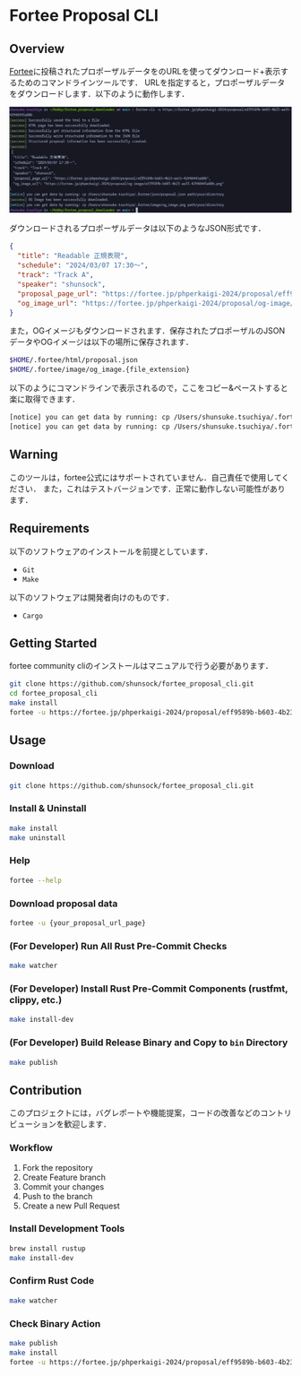 # Fortee Proposal CLI
## Overview
[Fortee](https://fortee.jp)に投稿されたプロポーザルデータをのURLを使ってダウンロード+表示するためのコマンドラインツールです．
URLを指定すると，プロポーザルデータをダウンロードします．以下のように動作します．

![command example](command_example.png)

ダウンロードされるプロポーザルデータは以下のようなJSON形式です．

```json
{
  "title": "Readable 正規表現",
  "schedule": "2024/03/07 17:30〜",
  "track": "Track A",
  "speaker": "shunsock",
  "proposal_page_url": "https://fortee.jp/phperkaigi-2024/proposal/eff9589b-b603-4b23-aa35-42948443a80b",
  "og_image_url": "https://fortee.jp/phperkaigi-2024/proposal/og-image/eff9589b-b603-4b23-aa35-42948443a80b.png"
}
```

また，OGイメージもダウンロードされます．保存されたプロポーザルのJSONデータやOGイメージは以下の場所に保存されます．
```bash
$HOME/.fortee/html/proposal.json
$HOME/.fortee/image/og_image.{file_extension}
```

以下のようにコマンドラインで表示されるので，ここをコピー&ペーストすると楽に取得できます．

```bash
[notice] you can get data by running: cp /Users/shunsuke.tsuchiya/.fortee/json/proposal.json path/your/directory
[notice] you can get data by running: cp /Users/shunsuke.tsuchiya/.fortee/image/og_image.png path/your/directory
```

## Warning
このツールは，fortee公式にはサポートされていません．自己責任で使用してください．
また，これはテストバージョンです．正常に動作しない可能性があります．

## Requirements
以下のソフトウェアのインストールを前提としています．
- `Git`
- `Make`

以下のソフトウェアは開発者向けのものです．
- `Cargo`

## Getting Started
fortee community cliのインストールはマニュアルで行う必要があります．

```bash
git clone https://github.com/shunsock/fortee_proposal_cli.git 
cd fortee_proposal_cli
make install
fortee -u https://fortee.jp/phperkaigi-2024/proposal/eff9589b-b603-4b23-aa35-42948443a80b
```

## Usage
### Download
```bash
git clone https://github.com/shunsock/fortee_proposal_cli.git
```

### Install & Uninstall
```bash
make install
make uninstall
```

### Help
```bash
fortee --help
```

### Download proposal data
```bash
fortee -u {your_proposal_url_page}
```

### (For Developer) Run All Rust Pre-Commit Checks
```bash
make watcher
```

### (For Developer) Install Rust Pre-Commit Components (rustfmt, clippy, etc.)
```bash
make install-dev
```

### (For Developer) Build Release Binary and Copy to `bin` Directory
```bash
make publish
```
## Contribution
このプロジェクトには，バグレポートや機能提案，コードの改善などのコントリビューションを歓迎します．

### Workflow
1. Fork the repository
2. Create Feature branch
3. Commit your changes
4. Push to the branch
5. Create a new Pull Request

### Install Development Tools
```bash
brew install rustup
make install-dev
```

### Confirm Rust Code
```bash
make watcher
```

### Check Binary Action
```bash
make publish
make install
fortee -u https://fortee.jp/phperkaigi-2024/proposal/eff9589b-b603-4b23-aa35-42948443a80b
```